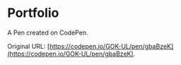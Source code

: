 # Portfolio 

A Pen created on CodePen.

Original URL: [https://codepen.io/GOK-UL/pen/gbaBzeK](https://codepen.io/GOK-UL/pen/gbaBzeK).

